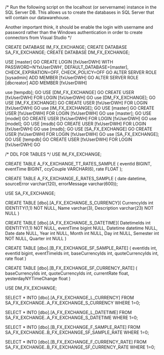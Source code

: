 /*
Run the following script on the localhost (or servername) instance in the SQL Server DB.
This allows us to create the databases in SQL Server that will contain our datawarehouse.

Another important think, it should be enable the login with username and password rather
than the Windows authentication in order to create connectors from Visual Studio
*/

CREATE DATABASE IM_FX_EXCHANGE;
CREATE DATABASE SA_FX_EXCHANGE;
CREATE DATABASE DM_FX_EXCHANGE;


USE [master]
GO
CREATE LOGIN [fxUserDWH] WITH PASSWORD=N'fxUserDWH', DEFAULT_DATABASE=[master], CHECK_EXPIRATION=OFF, CHECK_POLICY=OFF
GO
ALTER SERVER ROLE [sysadmin] ADD MEMBER [fxUserDWH]
GO
ALTER SERVER ROLE [dbcreator] ADD MEMBER [fxUserDWH]

use [tempdb];
GO
USE [DM_FX_EXCHANGE]
GO
CREATE USER [fxUserDWH] FOR LOGIN [fxUserDWH]
GO
use [DM_FX_EXCHANGE];
GO
USE [IM_FX_EXCHANGE]
GO
CREATE USER [fxUserDWH] FOR LOGIN [fxUserDWH]
GO
use [IM_FX_EXCHANGE];
GO
USE [master]
GO
CREATE USER [fxUserDWH] FOR LOGIN [fxUserDWH]
GO
use [master];
GO
USE [model]
GO
CREATE USER [fxUserDWH] FOR LOGIN [fxUserDWH]
GO
use [model];
GO
USE [msdb]
GO
CREATE USER [fxUserDWH] FOR LOGIN [fxUserDWH]
GO
use [msdb];
GO
USE [SA_FX_EXCHANGE]
GO
CREATE USER [fxUserDWH] FOR LOGIN [fxUserDWH]
GO
use [SA_FX_EXCHANGE];
GO
USE [tempdb]
GO
CREATE USER [fxUserDWH] FOR LOGIN [fxUserDWH]
GO



/* DDL FOR TABLES */
USE IM_FX_EXCHANGE; 

CREATE TABLE A_FX_EXCHANGE_TT_RATES_SAMPLE (
	eventId BIGINT,
	eventTime BIGINT,
	ccyCouple VARCHAR(6),
	rate FLOAT
);

CREATE TABLE A_FX_EXCHANGE_E_RATES_SAMPLE (
date datetime,
sourceError varchar(120),
errorMessage varchar(600));


USE SA_FX_EXCHANGE;

CREATE TABLE [dbo].[A_FX_EXCHANGE_S_CURRENCY](
	CurrencyIds int IDENTITY(1,1) NOT NULL,
	Name varchar(3),
	Description varchar(23) NOT NULL
)

CREATE TABLE [dbo].[A_FX_EXCHANGE_S_DATETIME](
	DatetimeIds int IDENTITY(1,1) NOT NULL,
	eventTime bigint NULL,
	Datetime datetime NULL,
	Date date NULL,
	Year int NULL,
	Month int NULL,
	Day int NULL,
	Semester int NOT NULL,
	Quarter int NULL
)


CREATE TABLE [dbo].[B_FX_EXCHANGE_SF_SAMPLE_RATE] (
	eventIds int,
	eventId bigint,
	eventTimeIds int,
	baseCurrencyIds int,
	quoteCurrencyIds int,
	rate float
)

CREATE TABLE [dbo].[B_FX_EXCHANGE_SF_CURRENCY_RATE] (
	baseCurrencyIds int,
	quoteCurrencyIds int,
	currentRate float,
	yesterdayNYTimeChange float
)





USE DM_FX_EXCHANGE;


SELECT * 
INTO [dbo].[A_FX_EXCHANGE_L_CURRENCY] 
FROM SA_FX_EXCHANGE..A_FX_EXCHANGE_S_CURRENCY 
WHERE 1=0;


SELECT * 
INTO [dbo].[A_FX_EXCHANGE_L_DATETIME]
FROM SA_FX_EXCHANGE..A_FX_EXCHANGE_S_DATETIME 
WHERE 1=0;


SELECT *
INTO [dbo].[B_FX_EXCHANGE_F_SAMPLE_RATE]
FROM SA_FX_EXCHANGE..B_FX_EXCHANGE_SF_SAMPLE_RATE 
WHERE 1=0;

SELECT * 
INTO [dbo].[B_FX_EXCHANGE_F_CURRENCY_RATE]
FROM SA_FX_EXCHANGE..B_FX_EXCHANGE_SF_CURRENCY_RATE 
WHERE 1=0;